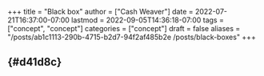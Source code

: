 +++
title = "Black box"
author = ["Cash Weaver"]
date = 2022-07-21T16:37:00-07:00
lastmod = 2022-09-05T14:36:18-07:00
tags = ["concept", "concept"]
categories = ["concept"]
draft = false
aliases = "/posts/ab1c1113-290b-4715-b2d7-94f2af485b2e /posts/black-boxes"
+++

##  {#d41d8c}
